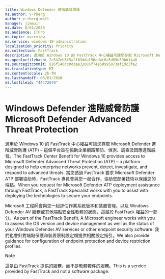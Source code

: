 ```yaml
---
title: Windows Defender 進階威脅防護
ms.author: v-rberg
author: v-rberg-msft
manager: jimmuir
ms.date: 6/01/2020
ms.audience: ITPro
ms.topic: overview
ms.service: windows-10-administration
localization_priority: Priority
ms.collection: FastTrack
description: 適用於 Windows 10 的 FastTrack 中心權益可讓您存取 Microsoft Defender 進階威脅防護 (ATP) – 這是一項新服務，旨在協助企業網路預防、偵測、調查及因應進階威脅。
ms.openlocfilehash: 2e547eb5f5a2f83dda156ad4c6a5d69e59bdf4a8
ms.sourcegitcommit: 826f140cc0ddee32005f74e5d995073af1dc3fa2
ms.translationtype: MT
ms.contentlocale: zh-TW
ms.lasthandoff: 06/01/2020
ms.locfileid: "44472079"
---
```

# <a name="microsoft-defender-advanced-threat-protection"></a><span data-ttu-id="8727d-103">Windows Defender 進階威脅防護</span><span class="sxs-lookup"><span data-stu-id="8727d-103">Microsoft Defender Advanced Threat Protection</span></span>

<span data-ttu-id="8727d-104">適用於 Windows 10 的 FastTrack 中心權益可讓您存取 Microsoft Defender 進階威脅防護 (ATP) – 這個平台旨在協助企業網路預防、偵測、調查及因應進階威脅。</span><span class="sxs-lookup"><span data-stu-id="8727d-104">The FastTrack Center Benefit for Windows 10 provides access to Microsoft Defender Advanced Threat Protection (ATP) – a platform designed to help enterprise networks prevent, detect, investigate, and respond to advanced threats.</span></span> <span data-ttu-id="8727d-105">當您透過 FastTrack 要求 Microsoft Defender ATP 部署協助時，FastTrack 專員會與您一起合作，協助您部署技術以保護您的端點。</span><span class="sxs-lookup"><span data-stu-id="8727d-105">When you request for Microsoft Defender ATP deployment assistance through FastTrack, a FastTrack Specialist works with you to assist with deploying the technologies to secure your endpoints.</span></span>

<span data-ttu-id="8727d-106">Microsoft 工程師會與您一起評估作業系統版本和裝置管理，以及 Windows Defender AV 服務或其他端點安全性軟體的狀態，這屬於 FastTrack 權益的一部分。</span><span class="sxs-lookup"><span data-stu-id="8727d-106">As part of the FastTrack Benefit, A Microsoft engineer works with you to assess the OS version and device management as well as the status of your Windows Defender AV services or other endpoint security software.</span></span> <span data-ttu-id="8727d-107">我們也會針對端點保護和裝置限制設定檔提供相關設定指引。</span><span class="sxs-lookup"><span data-stu-id="8727d-107">We also provide guidance for configuration of endpoint protection and device restriction profiles.</span></span>  

> [!NOTE]
> <span data-ttu-id="8727d-108">這是由 FastTrack 提供的服務，而不是軟體套件的服務。</span><span class="sxs-lookup"><span data-stu-id="8727d-108">This is a service provided by FastTrack and not a software package.</span></span> 

